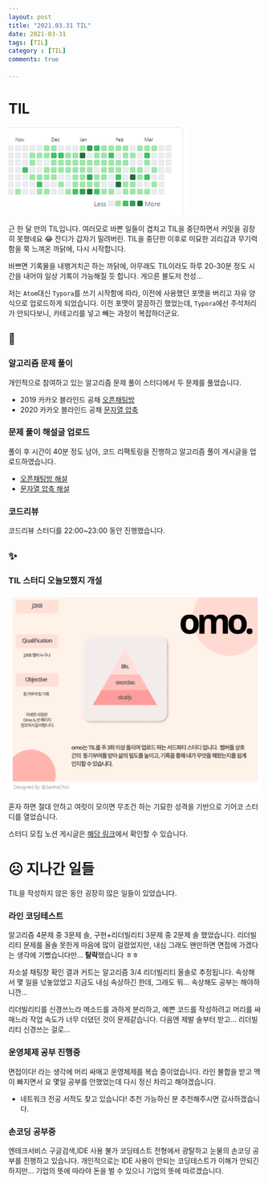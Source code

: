 ```yaml
---
layout: post
title: "2021.03.31 TIL"
date: 2021-03-31
tags: [TIL]
category : [TIL]
comments: true

---
```




# TIL

![image-20210331213438408](../assets/img/image-20210331213438408.png)



근 한 달 만의 TIL입니다. 여러모로 바쁜 일들이 겹치고 TIL을 중단하면서 커밋을 굉장히 못했네요 😂 잔디가 갑자기 밀려버린. TIL을 중단한 이후로 미묘한 괴리감과 무기력함을 쭉 느껴온 까닭에, 다시 시작합니다.

바쁘면 기록물을 내팽겨치곤 하는 까닭에, 아무래도 TIL이라도 하루 20-30분 정도 시간을 내어야 일상 기록이 가능해질 듯 합니다. 게으른 불도저 천성... 

저는 `Atom`대신  `Typora`를 쓰기 시작함에 따라, 이전에 사용했던 포맷을 버리고 자유 양식으로 업로드하게 되었습니다. 이전 포맷이 깔끔하긴 했었는데, `Typora`에선 주석처리가 안되다보니, 카테고리를 넣고 빼는 과정이 복잡하더군요.



## 🎉

### 알고리즘 문제 풀이

개인적으로 참여하고 있는 알고리즘 문제 풀이 스터디에서 두 문제를 풀었습니다.

- 2019 카카오 블라인드 공채 [오픈채팅방](https://programmers.co.kr/learn/courses/30/lessons/42888)
- 2020 카카오 블라인드 공채 [문자열 압축](https://programmers.co.kr/learn/courses/30/lessons/60057)

### 문제 풀이 해설글 업로드

풀이 후 시간이 40분 정도 남아, 코드 리팩토링을 진행하고 알고리즘 풀이 게시글을 업로드하였습니다.

- [오픈채팅방 해설](https://joomal.github.io//210331cp1/)
- [문자열 압축 해설](https://joomal.github.io//210331cp2/)

### 코드리뷰

코드리뷰 스터디를 22:00~23:00 동안 진행했습니다.



## ✨

### TIL 스터디 오늘모했지 개설

![image-20210331214011469](../assets/img/image-20210331214011469.png)

혼자 하면 절대 안하고 여럿이 모이면 무조건 하는 기묘한 성격을 기반으로 기어코 스터디를 열었습니다.

스터디 모집 노션 게시글은 [해당 링크](https://www.notion.so/yelin1122/TIL-Today-I-Learned-omo-9093be2d2b59483f97b28660fcbfb71b)에서 확인할 수 있습니다.



# ☹ 지나간 일들

TIL을 작성하지 않은 동안 굉장히 많은 일들이 있었습니다.

### 라인 코딩테스트

알고리즘 4문제 중 3문제 솔, 구현+리더빌리티 3문제 중 2문제 솔 했었습니다. 리더빌리티 문제를 올솔 못한게 마음에 많이 걸렸었지만, 내심 그래도 왠만하면 면접에 가겠다는 생각에 기뻤습니다만... **탈락**했습니다 ㅎㅎ

자소설 채팅창 확인 결과 커트는 알고리즘 3/4 리더빌리티 올솔로 추정됩니다. 속상해서 몇 일을 넋놓았었고 지금도 내심 속상하긴 한데, 그래도 뭐... 속상해도 공부는 해야하니깐... 

리더빌리티를 신경쓰느라 메소드를 과하게 분리하고, 예쁜 코드를 작성하려고 머리를 싸매느라 작업 속도가 너무 더뎠던 것이 문제같습니다. 다음엔 제발 솔부터 받고... 리더빌리티 신경쓰는 걸로...

### 운영체제 공부 진행중

면접이다! 라는 생각에 머리 싸매고 운영체제를 복습 중이었습니다. 라인 불합을 받고 맥이 빠지면서 요 몇일 공부를 안했었는데 다시 정신 차리고 해야겠습니다.

- 네트워크 전공 서적도 찾고 있습니다! 추천 가능하신 분 추천해주시면 감사하겠습니다.

### 손코딩 공부중

엔테크서비스 구글검색,IDE 사용 불가 코딩테스트 전형에서 광탈하고 눈물의 손코딩 공부를 진행하고 있습니다. 개인적으로는 IDE 사용이 안되는 코딩테스트가 이해가 안되긴 하지만... 기업의 뜻에 따라야 돈을 벌 수 있으니 기업의 뜻에 따르겠습니다.

